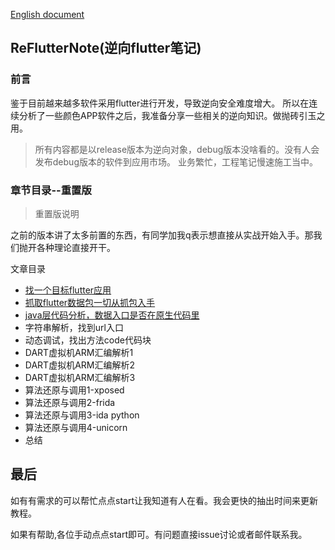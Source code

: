 [English document](https://github.com/HuRuWo/HowToReserveFlutter/blob/main/README_en.md)
## ReFlutterNote(逆向flutter笔记)

### 前言

鉴于目前越来越多软件采用flutter进行开发，导致逆向安全难度增大。
所以在连续分析了一些颜色APP软件之后，我准备分享一些相关的逆向知识。做抛砖引玉之用。


>所有内容都是以release版本为逆向对象，debug版本没啥看的。没有人会发布debug版本的软件到应用市场。
>业务繁忙，工程笔记慢速施工当中。

### 章节目录--重置版

>重置版说明

之前的版本讲了太多前置的东西，有同学加我q表示想直接从实战开始入手。那我们抛开各种理论直接开干。

文章目录

- [找一个目标flutter应用](https://www.huruwo.top/flutter%e9%80%86%e5%90%91%e5%ae%9e%e6%88%981-%e5%af%bb%e6%89%be%e4%b8%80%e4%b8%aa%e7%9b%ae%e6%a0%87flutter%e5%ba%94%e7%94%a8%e7%94%a8%e6%9d%a5%e5%88%86%e6%9e%90/)
- [抓取flutter数据包一切从抓包入手](https://www.huruwo.top/flutter%e9%80%86%e5%90%91%e5%ae%9e%e6%88%982-%e5%88%86%e6%9e%90%e6%95%b0%e6%8d%ae%e5%8d%8f%e8%ae%ae%e4%b8%80%e5%88%87%e4%bb%8e%e6%8a%93%e5%8c%85%e5%bc%80%e5%a7%8b%e5%90%a7/)
- [java层代码分析，数据入口是否在原生代码里](https://www.huruwo.top/flutter%e9%80%86%e5%90%91%e5%ae%9e%e6%88%983-java%e5%b1%82%e4%bb%a3%e7%a0%81%e5%88%86%e6%9e%90%ef%bc%8c%e6%95%b0%e6%8d%ae%e5%85%a5%e5%8f%a3%e6%98%af%e5%90%a6%e5%9c%a8%e5%8e%9f%e7%94%9f%e4%bb%a3/)
- 字符串解析，找到url入口
- 动态调试，找出方法code代码块
- DART虚拟机ARM汇编解析1
- DART虚拟机ARM汇编解析2
- DART虚拟机ARM汇编解析3
- 算法还原与调用1-xposed
- 算法还原与调用2-frida
- 算法还原与调用3-ida python
- 算法还原与调用4-unicorn
- 总结



## 最后

如有有需求的可以帮忙点点start让我知道有人在看。我会更快的抽出时间来更新教程。

如果有帮助,各位手动点点start即可。有问题直接issue讨论或者邮件联系我。


